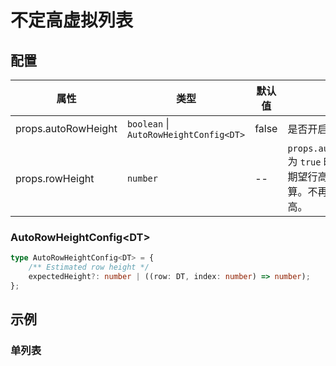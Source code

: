 # 不定高虚拟列表

## 配置
| 属性  | 类型  | 默认值 | 说明  |
| ----- | ----- | ----- | ----- |
| props.autoRowHeight | `boolean` \| `AutoRowHeightConfig<DT>` | false | 是否开启自动行高 |
| props.rowHeight | `number` | -- | `props.autoRowHeight` 为 `true` 时，将表示为期望行高，用于计算。不再影响实际行高。 |

### AutoRowHeightConfig&lt;DT&gt;
```ts
type AutoRowHeightConfig<DT> = {
    /** Estimated row height */
    expectedHeight?: number | ((row: DT, index: number) => number);
};
```

## 示例


### 单列表

<demo vue="../../../docs-demo/advanced/auto-height-virtual/AutoHeightVirtualSingle/index.vue"></demo>
